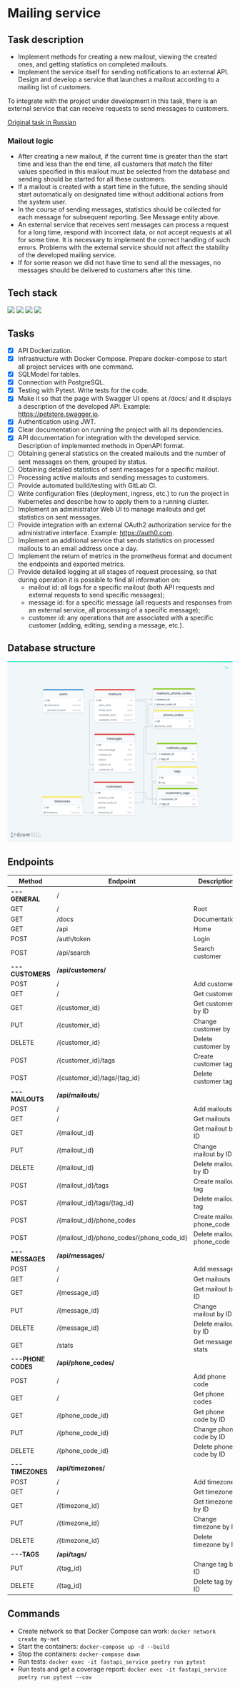 # Mailing service

## Task description

- Implement methods for creating a new mailout, viewing the created ones, and getting statistics on completed mailouts.
- Implement the service itself for sending notifications to an external API. Design and develop a service that launches a mailout according to a mailing list of customers.

To integrate with the project under development in this task, there is an external service that can receive requests to send messages to customers.

[Original task in Russian](https://www.craft.do/s/n6OVYFVUpq0o6L)

### Mailout logic

- After creating a new mailout, if the current time is greater than the start time and less than the end time, all customers that match the filter values specified in this mailout must be selected from the database and sending should be started for all these customers.
- If a mailout is created with a start time in the future, the sending should start automatically on designated time without additional actions from the system user.
- In the course of sending messages, statistics should be collected for each message for subsequent reporting. See Message entity above.
- An external service that receives sent messages can process a request for a long time, respond with incorrect data, or not accept requests at all for some time. It is necessary to implement the correct handling of such errors. Problems with the external service should not affect the stability of the developed mailing service.
- If for some reason we did not have time to send all the messages, no messages should be delivered to customers after this time.

## Tech stack

<img src="https://img.shields.io/badge/FastAPI-fc884d?style=for-the-badge&logo=fastapi&logoColor=black"/> <img src="https://img.shields.io/badge/Pytest-fc884d?style=for-the-badge&logo=Pytest&logoColor=black"/> <img src="https://img.shields.io/badge/PostgreSQL-f5df66?style=for-the-badge&logo=PostgreSQL&logoColor=black"/> <img src="https://img.shields.io/badge/Docker-9a7b4d?style=for-the-badge&logo=Docker&logoColor=black"/>

## Tasks

- [x] API Dockerization.
- [x] Infrastructure with Docker Compose. Prepare docker-compose to start all project services with one command.
- [x] SQLModel for tables.
- [x] Connection with PostgreSQL.
- [x] Testing with Pytest. Write tests for the code.
- [x] Make it so that the page with Swagger UI opens at /docs/ and it displays a description of the developed API. Example: https://petstore.swagger.io.
- [x] Authentication using JWT.
- [x] Clear documentation on running the project with all its dependencies.
- [x] API documentation for integration with the developed service. Description of implemented methods in OpenAPI format.
- [ ] Obtaining general statistics on the created mailouts and the number of sent messages on them, grouped by status.
- [ ] Obtaining detailed statistics of sent messages for a specific mailout.
- [ ] Processing active mailouts and sending messages to customers.
- [ ] Provide automated build/testing with GitLab CI.
- [ ] Write configuration files (deployment, ingress, etc.) to run the project in Kubernetes and describe how to apply them to a running cluster.
- [ ] Implement an administrator Web UI to manage mailouts and get statistics on sent messages.
- [ ] Provide integration with an external OAuth2 authorization service for the administrative interface. Example: https://auth0.com.
- [ ] Implement an additional service that sends statistics on processed mailouts to an email address once a day.
- [ ] Implement the return of metrics in the prometheus format and document the endpoints and exported metrics.
- [ ] Provide detailed logging at all stages of request processing, so that during operation it is possible to find all information on:
  - mailout id: all logs for a specific mailout (both API requests and external requests to send specific messages);
  - message id: for a specific message (all requests and responses from an external service, all processing of a specific message);
  - customer id: any operations that are associated with a specific customer (adding, editing, sending a message, etc.).

## Database structure

![Schema](https://github.com/kooznitsa/test-projects/blob/main/mailing_service/api/db/db_schema.png)

## Endpoints

| Method             | Endpoint                                  | Description               |
|--------------------|-------------------------------------------|---------------------------|
| **---GENERAL**     | /                                         |                           |
| GET                | /                                         | Root                      |
| GET                | /docs                                     | Documentation             |
| GET                | /api                                      | Home                      |
| POST               | /auth/token                               | Login                     |
| POST               | /api/search                               | Search customer           |
| **---CUSTOMERS**   | **/api/customers/**                       |                           |
| POST               | /                                         | Add customers             |
| GET                | /                                         | Get customers             |
| GET                | /{customer_id}                            | Get customer by ID        |
| PUT                | /{customer_id}                            | Change customer by ID     |
| DELETE             | /{customer_id}                            | Delete customer by ID     |
| POST               | /{customer_id}/tags                       | Create customer tag       |
| POST               | /{customer_id}/tags/{tag_id}              | Delete customer tag       |
| **---MAILOUTS**    | **/api/mailouts/**                        |                           |
| POST               | /                                         | Add mailouts              |
| GET                | /                                         | Get mailouts              |
| GET                | /{mailout_id}                             | Get mailout by ID         |
| PUT                | /{mailout_id}                             | Change mailout by ID      |
| DELETE             | /{mailout_id}                             | Delete mailout by ID      |
| POST               | /{mailout_id}/tags                        | Create mailout tag        |
| POST               | /{mailout_id}/tags/{tag_id}               | Delete mailout tag        |
| POST               | /{mailout_id}/phone_codes                 | Create mailout phone_code |
| POST               | /{mailout_id}/phone_codes/{phone_code_id} | Delete mailout phone_code |
| **---MESSAGES**    | **/api/messages/**                        |                           |
| POST               | /                                         | Add message               |
| GET                | /                                         | Get mailouts              |
| GET                | /{message_id}                             | Get mailout by ID         |
| PUT                | /{message_id}                             | Change mailout by ID      |
| DELETE             | /{message_id}                             | Delete mailout by ID      |
| GET                | /stats                                    | Get messages stats        |
| **---PHONE CODES** | **/api/phone_codes/**                     |                           |
| POST               | /                                         | Add phone code            |
| GET                | /                                         | Get phone codes           |
| GET                | /{phone_code_id}                          | Get phone code by ID      |
| PUT                | /{phone_code_id}                          | Change phone code by ID   |
| DELETE             | /{phone_code_id}                          | Delete phone code by ID   |
| **---TIMEZONES**   | **/api/timezones/**                       |                           |
| POST               | /                                         | Add timezone              |
| GET                | /                                         | Get timezones             |
| GET                | /{timezone_id}                            | Get timezone by ID        |
| PUT                | /{timezone_id}                            | Change timezone by ID     |
| DELETE             | /{timezone_id}                            | Delete timezone by ID     |
| **---TAGS**        | **/api/tags/**                            |                           |
| PUT                | /{tag_id}                                 | Change tag by ID          |
| DELETE             | /{tag_id}                                 | Delete tag by ID          |

## Commands

- Create network so that Docker Compose can work: ```docker network create my-net```
- Start the containers: ```docker-compose up -d --build```
- Stop the containers: ```docker-compose down```
- Run tests: ```docker exec -it fastapi_service poetry run pytest```
- Run tests and get a coverage report: ```docker exec -it fastapi_service poetry run pytest --cov```